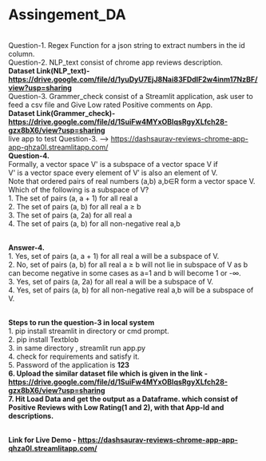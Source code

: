 # Assingement_DA
</br>Question-1. Regex Function for a json string to extract numbers in the id column.
</br>Question-2. NLP_text consist of chrome app reviews description.
</br><b>Dataset Link(NLP_text)- https://drive.google.com/file/d/1yuDyU7EjJ8Nai83FDdIF2w4inm17NzBF/view?usp=sharing </b>
</br>Question-3. Grammer_check consist of a Streamlit application, ask user to feed a csv file and Give Low rated Positive comments on App.
</br><b>Dataset Link(Grammer_check)- https://drive.google.com/file/d/1SuiFw4MYxOBlqsRgyXLfch28-gzx8bX6/view?usp=sharing </b>
</br>live app to test Question-3. --> https://dashsaurav-reviews-chrome-app-app-qhza0l.streamlitapp.com/
</br><b> Question-4.</b>
</br>Formally, a vector space V' is a subspace of a vector space V if
</br>V' is a vector space every element of V′ is also an element of V.
</br>Note that ordered pairs of real numbers (a,b) a,b∈R form a vector space V. Which of the following is a subspace of V?
</br>1. The set of pairs (a, a + 1) for all real a
</br>2. The set of pairs (a, b) for all real a ≥ b
</br>3. The set of pairs (a, 2a) for all real a
</br>4. The set of pairs (a, b) for all non-negative real a,b

</br><b>Answer-4.</b>
</br>1. Yes, set of pairs (a, a + 1) for all real a will be a subspace of V.
</br>2. No, set of pairs (a, b) for all real a ≥ b will not lie in subspace of V as b can become negative in some cases as a=1 and b will become 1 or -∞.
</br>3. Yes, set of pairs (a, 2a) for all real a will be a subspace of V.
</br>4. Yes, set of pairs (a, b) for all non-negative real a,b will be a subspace of V.


</br><b> Steps to run the question-3 in local system</b>
</br>1. pip install streamlit in directory or cmd prompt.
</br>2. pip install Textblob
</br>3. in same directory , streamlit run app.py
</br>4. check for requirements and satisfy it.
</br>5. Password of the application is <b>123<b/>
</br>6. Upload the similar dataset file which is given in the link - https://drive.google.com/file/d/1SuiFw4MYxOBlqsRgyXLfch28-gzx8bX6/view?usp=sharing
</br>7. Hit Load Data and get the output as a Dataframe. which consist of Positive Reviews with Low Rating(1 and 2), with that App-Id and descriptions. 

</br><b>Link for Live Demo -  https://dashsaurav-reviews-chrome-app-app-qhza0l.streamlitapp.com/</b>

